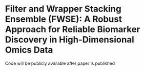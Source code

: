# Filter and Wrapper Stacking Ensemble (FWSE): A Robust Approach for Reliable Biomarker Discovery in High-Dimensional Omics Data

Code will be publicly available after paper is published
